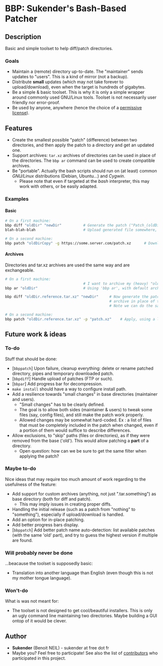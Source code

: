 # BBP: Sukender's Bash-Based Patcher

## Description
Basic and simple toolset to help diff/patch directories.

### Goals
- Maintain a (remote) directory up-to-date. The "maintainer" sends updates to "users". This is a kind of mirror (not a backup).
- Distribute **small** updates (which may not take forever to upload/download), even when the target is hundreds of gigabytes.
- Be a simple & basic toolset. This is why it is only a simple wrapper around commonly used GNU/Linux tools. Toolset is not necessarily user friendly nor error-proof.
- Be used by anyone, anywhere (hence the choice of a [permissive license](COPYING.txt)).

## Features
- Create the smallest possible "patch" (difference) between two directories, and then apply the patch to a directory and get an updated one.
- Support archives: ```tar.xz``` archives of directories can be used in place of the directories. The ```bbp ar``` command can be used to create compatible archives.
- Be "portable". Actually the bash scripts should run on (at least) common *GNU/Linux* distributions (Debian, Ubuntu...) and *Cygwin*.
  - Please note that even if targeted at the *bash* interpreter, this may work with others, or be easily adapted.

### Examples
#### Basic
```bash
# On a first machine:
bbp diff "oldDir" "newDir"          # Generate the patch ("Patch_(oldDir)_to_(newDir).xz")
blah-blah-blah                      # Upload generated file somewhere, say "some.server.com/patch.xz"

# On a second machine:
bbp patch "oldDirCopy" -g https://some.server.com/patch.xz      # Download and apply patch
```

#### Archives
Directories and tar.xz archives are used the same way and are exchangeable.
```bash
# On a first machine:
                                    # I want to archive my (heavy) "oldDir", but keep it bbp-compatible.
bbp ar "oldDir"                     # Using 'bbp ar', with default archive name ("oldDir.reference.tar.xz").

bbp diff "oldDir.reference.tar.xz" "newDir"     # Now generate the patch, but use the newly created "reference"
                                                # archive in place of the source directory.
                                                # Note we can do the same with "newDir".

# On a second machine:
bbp patch "oldDir.reference.tar.xz" -p "patch.xz"    # Apply, using a local patch (option '-p').
```

## Future work & ideas
### To-do
Stuff that should be done:
- [```bbppatch```] Upon failure, cleanup everything: delete or rename patched directory, pipes and temporary downloaded patch.
- [```bbpdiff```] Handle upload of patches (FTP or such).
- [```bbpar```] Add progress bar for decompression.
- ```make install``` should have a way to configure install path.
- Add a resilience towards "small changes" in base directories (maintainer and users).
  - "Small changes" has to be clearly defined.
  - The goal is to allow both sides (maintainer & users) to tweak some files (say, config files), and still make the patch work properly.
  - Allowed changes may be somewhat hard-coded. Ex : a list of files that must be completely included in the patch when changed, even if a portion of them would suffice to describe differences.
- Allow exclusions, to "skip" paths (files or directories), as if they were removed from the base ('old'). This would allow patching a **part** of a directory.
  - Open question: how can we be sure to get the same filter when applying the patch?

### Maybe to-do
Nice ideas that may require too much amount of work regarding to the usefulness of the feature:
- Add support for custom archives (anything, not just ".tar.something") as base directory (both for diff and patch).
  - This may imply issues in creating proper diffs.
- Handling the initial release (such as a patch from "nothing" to "something"), especially if upload/download is handled.
- Add an option for in-place patching.
- Add better progress bars display.
- [```bbppatch```] Add better patch name auto-detection: list available patches (with the same 'old' part), and try to guess the highest version if multiple are found.

### Will probably never be done
...beacause the toolset is supposedly basic:
- Translation into another language than English (even though this is not my mother tongue language).

### Won't-do
What is was not meant for:
- The toolset is not designed to get cool/beautiful installers. This is only an ugly command line maintaining two directories. Maybe building a GUI ontop of it would be clever.

## Author
- **Sukender** (Benoit NEIL) - sukender at free dot fr
- Maybe you? Feel free to participate!
See also the list of [contributors](https://github.com/Sukender/bash-based-patcher/contributors) who participated in this project.
